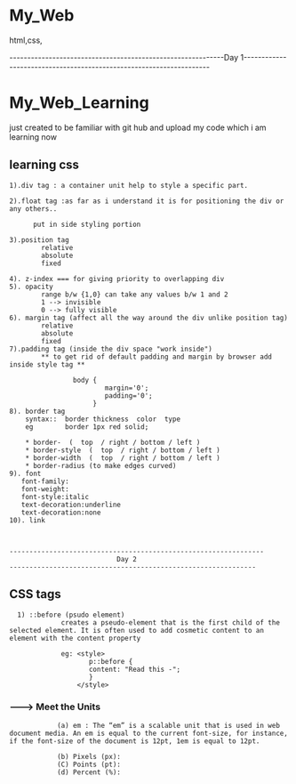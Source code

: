 # My_Web
html,css,

------------------------------------------------------------Day 1--------------------------------------------------------------------

# My_Web_Learning
just created to be familiar with git hub and upload my code which i am learning now


## learning css ##
 
    1).div tag : a container unit help to style a specific part.
    
    2).float tag :as far as i understand it is for positioning the div or any others..
    
          put in side styling portion
          
    3).position tag
            relative
            absolute
            fixed
     
    4). z-index === for giving priority to overlapping div
    5). opacity
            range b/w {1,0} can take any values b/w 1 and 2
            1 --> invisible
            0 --> fully visible
    6). margin tag (affect all the way around the div unlike position tag)
            relative
            absolute
            fixed
    7).padding tag (inside the div space "work inside")
            ** to get rid of default padding and margin by browser add inside style tag **
               
                    body {
                            margin='0';
                            padding='0';
                         }
    8). border tag
        syntax::  border thickness  color  type 
        eg        border 1px red solid;
        
        * border-  (  top  / right / bottom / left )
        * border-style  (  top  / right / bottom / left )
        * border-width  (  top  / right / bottom / left )
        * border-radius (to make edges curved)
    9). font
       font-family:
       font-weight:
       font-style:italic
       text-decoration:underline
       text-decoration:none
    10). link
    
    
 
    ----------------------------------------------------------------
                               Day 2
    --------------------------------------------------------------

CSS tags
---------
      1) ::before (psudo element) 
                 creates a pseudo-element that is the first child of the selected element. It is often used to add cosmetic content to an element with the content property

                 eg: <style>
                        p::before {
                        content: "Read this -";
                        }                       
                     </style>
                        
### ---> Meet the Units
                (a) em : The “em” is a scalable unit that is used in web document media. An em is equal to the current font-size, for instance, if the font-size of the document is 12pt, 1em is equal to 12pt.

                (b) Pixels (px):
                (C) Points (pt):
                (d) Percent (%):
